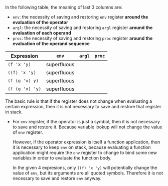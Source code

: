 In the following table, the meaning of last 3 columns are:

* `env`: the necessity of saving and restoring `env` register
  **around the evaluation of the operator**
* `argl`: the necessity of saving and restoring `argl` register
  **around the evaluation of each operand**
* `proc`: the necessity of saving and restoring `proc` register
  **around the evaluation of the operand sequence**

Expression | `env` | `argl` | `proc`
--- | --- | --- | ----
`(f 'x 'y)`     | superfluous |
`((f) 'x 'y)`   | superfluous |
`(f (g 'x) y)`  | superfluous |
`(f (g 'x) 'y)` | superfluous |

The basic rule is that if the register does not change when
evaluating a certain expression, then it is not necessary to
save and restore that register in stack.

* For `env` register, if the operator is just a symbol, then
it is not necessary to save and restore it. Because
variable lookup will not change the value of `env` register.

    However, if the operator expression is itself a function
    application, then it is necessary to keep `env` on stack,
    because evaluating a function application might require
    the `env` register to change to bind some new variables
    in order to evaluate the function body.

    In the given 4 expresions, only `((f) 'x 'y)` will potentially
    change the value of `env`, but its arguments are all quoted symbols.
    Therefore it is not necessary to save and restore `env` anyway.
